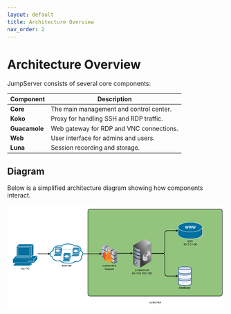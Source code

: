 ```yaml
---
layout: default
title: Architecture Overview
nav_order: 2
---
```


# Architecture Overview

JumpServer consists of several core components:

| Component     | Description                                |
|---------------|--------------------------------------------|
| **Core**      | The main management and control center.    |
| **Koko**      | Proxy for handling SSH and RDP traffic.    |
| **Guacamole** | Web gateway for RDP and VNC connections.   |
| **Web**       | User interface for admins and users.       |
| **Luna**      | Session recording and storage.             |

## Diagram
Below is a simplified architecture diagram showing how components interact.

![JumpServer Architecture](images/jump-server.png)

